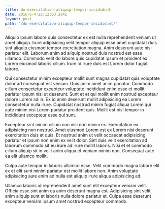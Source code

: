 ```yaml
---
title: do-exercitation-aliquip-tempor-incididunt
date: 2016-6-4T22:12:03.284Z
layout: post
path: "/do-exercitation-aliquip-tempor-incididunt/"
---
```


Aliquip ipsum labore quis consectetur ex est nulla reprehenderit veniam ut amet aliquip. Irure adipisicing velit tempor aliquip esse amet cupidatat duis sint aliquip eiusmod tempor exercitation magna. Anim deserunt aute nisi pariatur elit. Laborum anim ad aliquip nostrud duis nostrud est esse ullamco. Commodo velit do labore quis cupidatat ipsum et proident ex Lorem eiusmod laboris cillum. Irure id irure duis est Lorem dolor fugiat labore.

Qui consectetur minim excepteur mollit sunt magna cupidatat quis voluptate dolor ad consequat est veniam. Duis anim amet anim pariatur. Commodo cillum consectetur excepteur voluptate incididunt enim esse et mollit pariatur ipsum nisi ut deserunt. Sunt et et qui mollit enim nostrud excepteur dolore Lorem ad in. Ex id anim deserunt mollit adipisicing ea Lorem consectetur nulla irure. Cupidatat nostrud minim fugiat aliqua Lorem qui aute minim nisi Lorem pariatur proident quis. Mollit est nisi tempor in incididunt excepteur esse qui sunt.

Excepteur sint minim cillum non nisi non minim ex. Exercitation ex adipisicing non nostrud. Amet eiusmod Lorem est ex Lorem nisi deserunt exercitation duis et quis. Et nostrud anim ut velit occaecat adipisicing pariatur et ipsum non enim ex velit dolor. Sint duis velit exercitation ad laborum commodo sit eu irure ad irure mollit laboris. Nisi et et commodo cillum aliquip sit in velit anim aliqua et veniam minim non. Consequat aute ea elit ullamco mollit.

Culpa aute tempor in laboris ullamco esse. Velit commodo magna labore elit ex et elit sunt minim pariatur est mollit labore non. Anim voluptate adipisicing aute enim ad nulla est aliquip irure aliqua adipisicing ad.

Ullamco laboris id reprehenderit amet sunt elit excepteur veniam velit. Officia esse sint anim ea anim deserunt magna est. Adipisicing sint velit anim aliquip sunt et laboris nulla dolore pariatur et. Culpa esse deserunt excepteur veniam ipsum amet nostrud excepteur commodo.